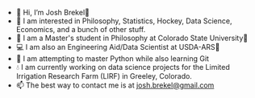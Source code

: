 - 👋 Hi, I’m Josh Brekel👨 
- 👀 I am interested in Philosophy, Statistics, Hockey, Data Science, Economics, and a bunch of other stuff. 
- 🏫 I am a Master's student in Philosophy at Colorado State University🐏 
- 💻 I am also an Engineering Aid/Data Scientist at USDA-ARS🌽
- 🌱 I am attempting to master Python while also learning Git
- 💧  I am currently working on data science projects for the Limited Irrigation Research Farm (LIRF) in Greeley, Colorado. 
- 📫 The best way to contact me is at josh.brekel@gmail.com

<!---
jbrekel/jbrekel is a ✨ special ✨ repository because its `README.md` (this file) appears on your GitHub profile.
You can click the Preview link to take a look at your changes.
--->
